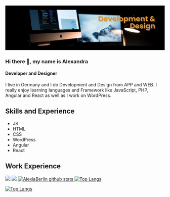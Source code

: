 ![alt text](https://github.com/AlexiaBerlin/AlexiaBerlin/blob/main/banner(1).png?raw=true)
### Hi there 👋, my name is Alexandra
#### Developer and Designer
I live in Germany and I do Development and Design from APP and WEB. I really enjoy learning languages and Framework like JavaScript, PHP, Angular and React as well as I work on WordPress.

## Skills and Experience
 * JS 
 * HTML
 * CSS 
 * WordPress
 * Angular
 * React

## Work Experience

<!---
AlexiaBerlin/AlexiaBerlin is a ✨ special ✨ repository because its `README.md` (this file) appears on your GitHub profile.
You can click the Preview link to take a look at your changes.
--->
<img src="(https://github-readme-stats.vercel.app/api/top-langs/?username=anuraghazra)" />

<img src="(https://github-readme-stats.vercel.app/api/top-langs/?username=anuraghazra)" />


<a href="https://github.com/alexiaberlin/github-readme-stats">
  <img src="https://github-readme-stats.vercel.app/api?username=alexiaberlin&hide=prs&count_private=true&show_icons=true&theme=material-palenight" alt="AlexiaBerlin github stats"  />
</a>
<a href="https://github.com/alexiaberlin/github-readme-stats">
  <img  src="https://github-readme-stats.vercel.app/api/top-langs/?username=alexiaberlin&layout=compact&theme=material-palenight" alt="Top Langs"   />
</a>

[![Top Langs](https://github-readme-stats.vercel.app/api/top-langs/?username=alexiaberlin&layout=compact)](https://github.com/alexiaberlin/github-readme-stats)
